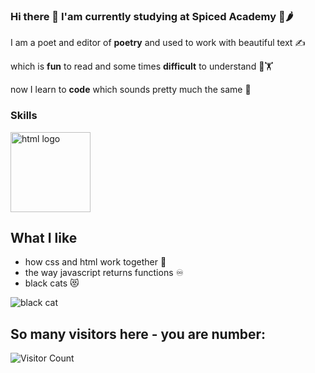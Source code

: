 ### Hi there 👋 I'am currently studying at Spiced Academy 🌿🌶️

I am a poet and editor of **poetry** and used to work with beautiful text ✍️

which is **fun** to read and some times **difficult** to understand 🤩🏋

now I learn to **code** which sounds pretty much the same 🤖

### Skills

<img src="./html-logo.png" alt="html logo" width=128px>

## What I like
- how css and html work together 🤝
- the way javascript returns functions ♾️
- black cats 😻

![black cat](https://cdn.playbuzz.com/cdn/c67acc41-2a9f-4509-8a29-dd6a635d92b4/a2655aa2-5552-4ed8-ad26-4f57b77ad415.gif)

## So many visitors here - you are number:
![Visitor Count](https://profile-counter.glitch.me/{TS-Severin}/count.svg)
